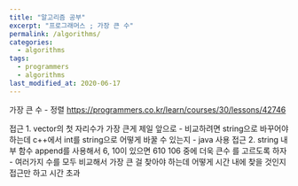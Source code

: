 ```yaml
---
title: "알고리즘 공부"
excerpt: "프로그래머스 ; 가장 큰 수"
permalink: /algorithms/
categories:
  - algorithms
tags:
  - programmers
  - algorithms
last_modified_at: 2020-06-17
---
```

가장 큰 수 - 정렬
<https://programmers.co.kr/learn/courses/30/lessons/42746>

접근 1. vector<int>의 첫 자리수가 가장 큰게 제일 앞으로
    - 비교하려면 string으로 바꾸어야하는데 c++에서 int를 string으로 어떻게 바꿀 수 있는지
    - java 사용
접근 2. string 내부 함수 append를 사용해서 6, 10이 있으면 610 106 중에 더욱 큰수
를 고르도록 하자
    - 여러가지 수를 모두 비교해서 가장 큰 걸 찾아야 하는데 어떻게 시간 내에 찾을
 것인지
<br>
접근만 하고 시간 초과

